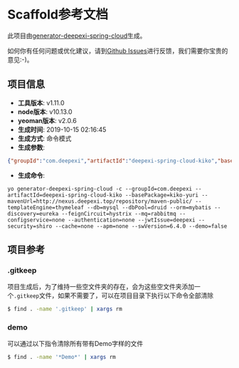 # Scaffold参考文档

此项目由[generator-deepexi-spring-cloud](https://github.com/deepexi/generator-deepexi-spring-cloud)生成。

如何你有任何问题或优化建议，请到[Github Issues](https://github.com/deepexi/generator-deepexi-spring-cloud/issues)进行反馈，我们需要你宝贵的意见:-)。

## 项目信息

- **工具版本**: v1.11.0
- **node版本**: v10.13.0
- **yeoman版本**: v2.0.6
- **生成时间**: 2019-10-15 02:16:45
- **生成方式**: 命令模式
- **生成参数**: 
```json
{"groupId":"com.deepexi","artifactId":"deepexi-spring-cloud-kiko","basePackage":"kiko-yuri","mavenUrl":"http://nexus.deepexi.top/repository/maven-public/","templateEngine":"thymeleaf","db":"mysql","dbPool":"druid","orm":"mybatis","discovery":"eureka","feignCircuit":"hystrix","mq":"rabbitmq","configservice":"none","authentication":"none","jwtIssue":"deepexi","security":"shiro","cache":"none","apm":"none","swVersion":"6.4.0","demo":false,"mode":"command","cli":"yo generator-deepexi-spring-cloud -c --groupId=com.deepexi --artifactId=deepexi-spring-cloud-kiko --basePackage=kiko-yuri --mavenUrl=http://nexus.deepexi.top/repository/maven-public/ --templateEngine=thymeleaf --db=mysql --dbPool=druid --orm=mybatis --discovery=eureka --feignCircuit=hystrix --mq=rabbitmq --configservice=none --authentication=none --jwtIssue=deepexi --security=shiro --cache=none --apm=none --swVersion=6.4.0 --demo=false","version":"1.11.0","basePath":"kiko-yuri","conditions":{"mybatis":true,"rabbitmq":true,"shiro":true,"thymeleaf":true},"openfeign":true}
```
- **生成命令**: 
```text
yo generator-deepexi-spring-cloud -c --groupId=com.deepexi --artifactId=deepexi-spring-cloud-kiko --basePackage=kiko-yuri --mavenUrl=http://nexus.deepexi.top/repository/maven-public/ --templateEngine=thymeleaf --db=mysql --dbPool=druid --orm=mybatis --discovery=eureka --feignCircuit=hystrix --mq=rabbitmq --configservice=none --authentication=none --jwtIssue=deepexi --security=shiro --cache=none --apm=none --swVersion=6.4.0 --demo=false
```

## 项目参考

### .gitkeep

项目生成后，为了维持一些空文件夹的存在，会为这些空文件夹添加一个`.gitkeep`文件，如果不需要了，可以在项目目录下执行以下命令全部清除

```bash
$ find . -name '.gitkeep' | xargs rm
```

### demo

可以通过以下指令清除所有带有Demo字样的文件

```bash
$ find . -name '*Demo*' | xargs rm
```
